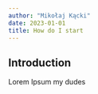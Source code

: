```yaml
---
author: "Mikołaj Kącki"
date: 2023-01-01
title: How do I start
---
```


## Introduction

Lorem Ipsum my dudes